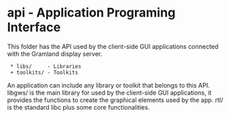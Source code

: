# api - Application Programing Interface

 This folder has the API used by the client-side GUI applications 
connected with the Gramland display server.

```
 * libs/     - Libraries
 + toolkits/ - Toolkits 
```

 An application can include any library or toolkit that belongs 
to this API.
 libgws/ is the main library for used by the client-side GUI applications, 
it provides the functions to create the graphical elements used by the app.
 rtl/ is the standard libc plus some core functionalities.

